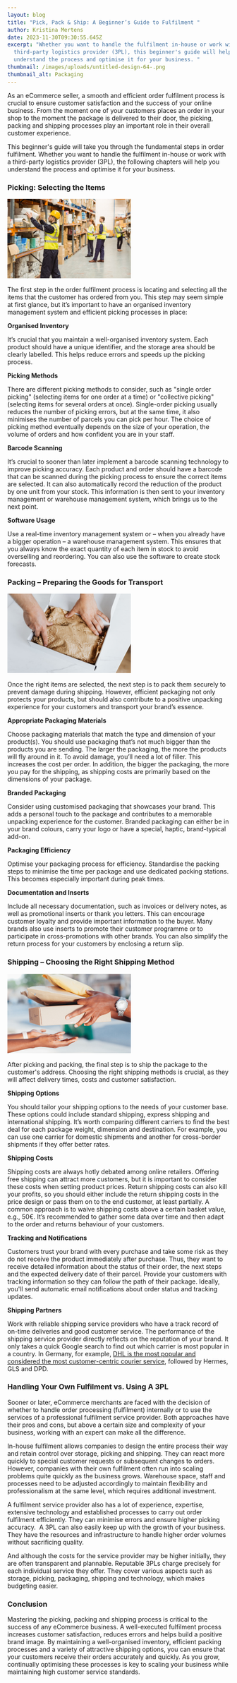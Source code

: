 ```yaml
---
layout: blog
title: "Pick, Pack & Ship: A Beginner’s Guide to Fulfilment "
author: Kristina Mertens​
date: 2023-11-30T09:30:55.645Z
excerpt: "Whether you want to handle the fulfilment in-house or work with a
  third-party logistics provider (3PL), this beginner's guide will help you
  understand the process and optimise it for your business. "
thumbnail: /images/uploads/untitled-design-64-.png
thumbnail_alt: Packaging
---
```

<!--StartFragment-->

As an eCommerce seller, a smooth and efficient order fulfilment process is crucial to ensure customer satisfaction and the success of your online business. From the moment one of your customers places an order in your shop to the moment the package is delivered to their door, the picking, packing and shipping processes play an important role in their overall customer experience. 

This beginner's guide will take you through the fundamental steps in order fulfilment. Whether you want to handle the fulfilment in-house or work with a third-party logistics provider (3PL), the following chapters will help you understand the process and optimise it for your business. 

### Picking: Selecting the Items 

![](/images/uploads/untitled-design-65-.png)

The first step in the order fulfilment process is locating and selecting all the items that the customer has ordered from you. This step may seem simple at first glance, but it’s important to have an organised inventory management system and efficient picking processes in place: 

**Organised Inventory** 

It’s crucial that you maintain a well-organised inventory system. Each product should have a unique identifier, and the storage area should be clearly labelled. This helps reduce errors and speeds up the picking process. 

**Picking Methods** 

There are different picking methods to consider, such as "single order picking" (selecting items for one order at a time) or "collective picking" (selecting items for several orders at once). Single-order picking usually reduces the number of picking errors, but at the same time, it also minimises the number of parcels you can pick per hour. The choice of picking method eventually depends on the size of your operation, the volume of orders and how confident you are in your staff. 

**Barcode Scanning** 

It’s crucial to sooner than later implement a barcode scanning technology to improve picking accuracy. Each product and order should have a barcode that can be scanned during the picking process to ensure the correct items are selected. It can also automatically record the reduction of the product by one unit from your stock. This information is then sent to your inventory management or warehouse management system, which brings us to the next point. 

**Software Usage** 

Use a real-time inventory management system or – when you already have a bigger operation – a warehouse management system. This ensures that you always know the exact quantity of each item in stock to avoid overselling and reordering. You can also use the software to create stock forecasts. 

### Packing – Preparing the Goods for Transport 

![](/images/uploads/untitled-design-67-.png)

Once the right items are selected, the next step is to pack them securely to prevent damage during shipping. However, efficient packaging not only protects your products, but should also contribute to a positive unpacking experience for your customers and transport your brand’s essence. 

**Appropriate Packaging Materials** 

Choose packaging materials that match the type and dimension of your product(s). You should use packaging that’s not much bigger than the products you are sending. The larger the packaging, the more the products will fly around in it. To avoid damage, you’ll need a lot of filler. This increases the cost per order. In addition, the bigger the packaging, the more you pay for the shipping, as shipping costs are primarily based on the dimensions of your package.  

**Branded Packaging** 

Consider using customised packaging that showcases your brand. This adds a personal touch to the package and contributes to a memorable unpacking experience for the customer. Branded packaging can either be in your brand colours, carry your logo or have a special, haptic, brand-typical add-on. 

**Packaging Efficiency** 

Optimise your packaging process for efficiency. Standardise the packing steps to minimise the time per package and use dedicated packing stations. This becomes especially important during peak times. 

**Documentation and Inserts** 

Include all necessary documentation, such as invoices or delivery notes, as well as promotional inserts or thank you letters. This can encourage customer loyalty and provide important information to the buyer. Many brands also use inserts to promote their customer programme or to participate in cross-promotions with other brands. You can also simplify the return process for your customers by enclosing a return slip. 

### Shipping – Choosing the Right Shipping Method 

![](/images/uploads/untitled-design-66-.png)

After picking and packing, the final step is to ship the package to the customer's address. Choosing the right shipping methods is crucial, as they will affect delivery times, costs and customer satisfaction. 

**Shipping Options** 

You should tailor your shipping options to the needs of your customer base. These options could include standard shipping, express shipping and international shipping. It’s worth comparing different carriers to find the best deal for each package weight, dimension and destination. For example, you can use one carrier for domestic shipments and another for cross-border shipments if they offer better rates. 

**Shipping Costs** 

Shipping costs are always hotly debated among online retailers. Offering free shipping can attract more customers, but it is important to consider these costs when setting product prices. Return shipping costs can also kill your profits, so you should either include the return shipping costs in the price design or pass them on to the end customer, at least partially. A common approach is to waive shipping costs above a certain basket value, e.g., 50€. It’s recommended to gather some data over time and then adapt to the order and returns behaviour of your customers. 

**Tracking and Notifications** 

Customers trust your brand with every purchase and take some risk as they do not receive the product immediately after purchase. Thus, they want to receive detailed information about the status of their order, the next steps and the expected delivery date of their parcel. Provide your customers with tracking information so they can follow the path of their package. Ideally, you'll send automatic email notifications about order status and tracking updates. 

**Shipping Partners** 

Work with reliable shipping service providers who have a track record of on-time deliveries and good customer service. The performance of the shipping service provider directly reflects on the reputation of your brand. It only takes a quick Google search to find out which carrier is most popular in a country. In Germany, for example, [DHL is the most popular and considered the most customer-centric courier service](https://www.chip.de/news/Paketdienste-DHL-DPS-oder-Hermes-Wo-bekommen-Sie-den-besten-Dienst_183370605.html), followed by Hermes, GLS and DPD. 

### Handling Your Own Fulfilment vs. Using A 3PL 

Sooner or later, eCommerce merchants are faced with the decision of whether to handle order processing (fulfilment) internally or to use the services of a professional fulfilment service provider. Both approaches have their pros and cons, but above a certain size and complexity of your business, working with an expert can make all the difference. 

In-house fulfilment allows companies to design the entire process their way and retain control over storage, picking and shipping. They can react more quickly to special customer requests or subsequent changes to orders. However, companies with their own fulfilment often run into scaling problems quite quickly as the business grows. Warehouse space, staff and processes need to be adjusted accordingly to maintain flexibility and professionalism at the same level, which requires additional investment. 

A fulfilment service provider also has a lot of experience, expertise, extensive technology and established processes to carry out order fulfilment efficiently. They can minimise errors and ensure higher picking accuracy.  A 3PL can also easily keep up with the growth of your business. They have the resources and infrastructure to handle higher order volumes without sacrificing quality. 

And although the costs for the service provider may be higher initially, they are often transparent and plannable. Reputable 3PLs charge precisely for each individual service they offer. They cover various aspects such as storage, picking, packaging, shipping and technology, which makes budgeting easier. 

### Conclusion 

Mastering the picking, packing and shipping process is critical to the success of any eCommerce business. A well-executed fulfilment process increases customer satisfaction, reduces errors and helps build a positive brand image. By maintaining a well-organised inventory, efficient packing processes and a variety of attractive shipping options, you can ensure that your customers receive their orders accurately and quickly. As you grow, continually optimising these processes is key to scaling your business while maintaining high customer service standards. 

![]()

<!--EndFragment-->